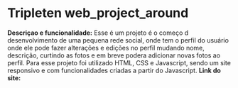 # Tripleten web_project_around
**Descriçao e funcionalidade:** Esse é um projeto é o começo d desenvolvimento de uma pequena rede social, onde tem o perfil do usuário onde ele pode fazer alterações e edições no perfil mudando nome, descrição, curtindo as fotos e em breve podera adicionar novas fotos ao perfil. Para esse projeto foi utilizado HTML, CSS e Javascript, sendo um site responsivo e com funcionalidades criadas a partir do Javascript.
**Link do site:**
